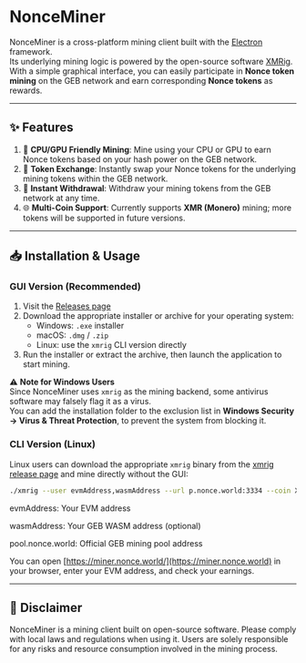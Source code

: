 # NonceMiner

NonceMiner is a cross-platform mining client built with the [Electron](https://www.electronjs.org/) framework.  
Its underlying mining logic is powered by the open-source software [XMRig](https://github.com/xmrig/xmrig).  
With a simple graphical interface, you can easily participate in **Nonce token mining** on the GEB network and earn corresponding **Nonce tokens** as rewards.

---

## ✨ Features

1. 🧠 **CPU/GPU Friendly Mining**: Mine using your CPU or GPU to earn Nonce tokens based on your hash power on the GEB network.  
2. 🔄 **Token Exchange**: Instantly swap your Nonce tokens for the underlying mining tokens within the GEB network.  
3. 💸 **Instant Withdrawal**: Withdraw your mining tokens from the GEB network at any time.  
4. 🌐 **Multi-Coin Support**: Currently supports **XMR (Monero)** mining; more tokens will be supported in future versions.

---

## 📥 Installation & Usage

### GUI Version (Recommended)

1. Visit the [Releases page](../../releases)  
2. Download the appropriate installer or archive for your operating system:  
   - Windows: `.exe` installer  
   - macOS: `.dmg` / `.zip`  
   - Linux: use the `xmrig` CLI version directly
3. Run the installer or extract the archive, then launch the application to start mining.

⚠️ **Note for Windows Users**  
Since NonceMiner uses `xmrig` as the mining backend, some antivirus software may falsely flag it as a virus.  
You can add the installation folder to the exclusion list in **Windows Security → Virus & Threat Protection**, to prevent the system from blocking it.

### CLI Version (Linux)

Linux users can download the appropriate `xmrig` binary from the [xmrig release page](https://github.com/xmrig/xmrig/releases) and mine directly without the GUI:

```bash
./xmrig --user evmAddress,wasmAddress --url p.nonce.world:3334 --coin XMR -p x -k
```
evmAddress: Your EVM address

wasmAddress: Your GEB WASM address (optional)

pool.nonce.world: Official GEB mining pool address

You can open [https://miner.nonce.world/](https://miner.nonce.world) in your browser, enter your EVM address, and check your earnings.

---

## 📝 Disclaimer

NonceMiner is a mining client built on open-source software. Please comply with local laws and regulations when using it.
Users are solely responsible for any risks and resource consumption involved in the mining process.
